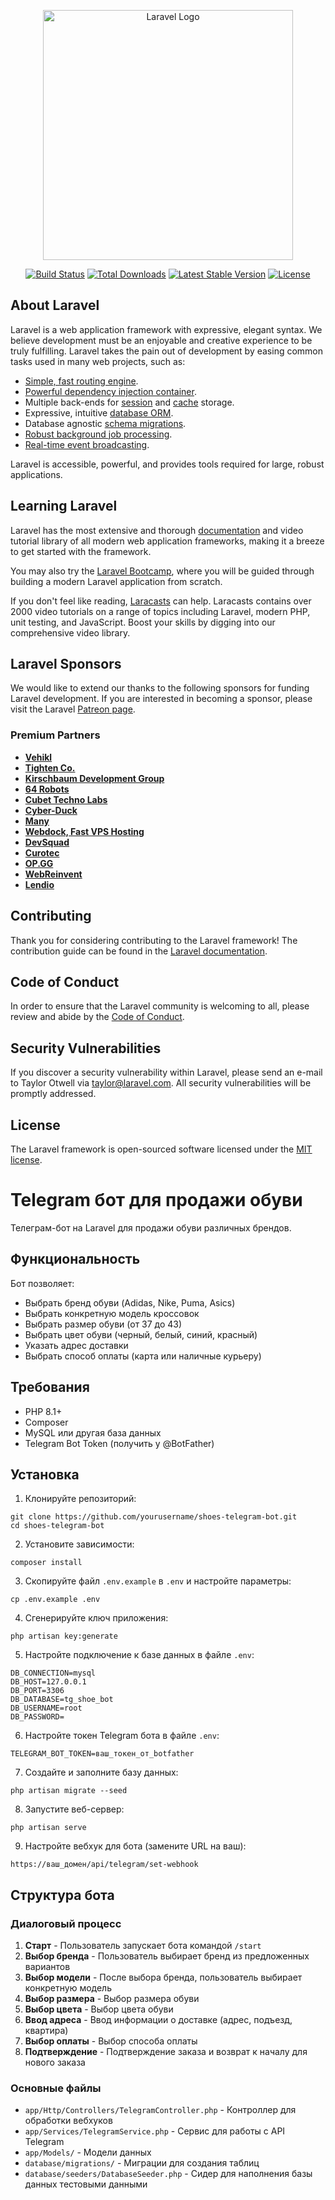 <p align="center"><a href="https://laravel.com" target="_blank"><img src="https://raw.githubusercontent.com/laravel/art/master/logo-lockup/5%20SVG/2%20CMYK/1%20Full%20Color/laravel-logolockup-cmyk-red.svg" width="400" alt="Laravel Logo"></a></p>

<p align="center">
<a href="https://github.com/laravel/framework/actions"><img src="https://github.com/laravel/framework/workflows/tests/badge.svg" alt="Build Status"></a>
<a href="https://packagist.org/packages/laravel/framework"><img src="https://img.shields.io/packagist/dt/laravel/framework" alt="Total Downloads"></a>
<a href="https://packagist.org/packages/laravel/framework"><img src="https://img.shields.io/packagist/v/laravel/framework" alt="Latest Stable Version"></a>
<a href="https://packagist.org/packages/laravel/framework"><img src="https://img.shields.io/packagist/l/laravel/framework" alt="License"></a>
</p>

## About Laravel

Laravel is a web application framework with expressive, elegant syntax. We believe development must be an enjoyable and creative experience to be truly fulfilling. Laravel takes the pain out of development by easing common tasks used in many web projects, such as:

- [Simple, fast routing engine](https://laravel.com/docs/routing).
- [Powerful dependency injection container](https://laravel.com/docs/container).
- Multiple back-ends for [session](https://laravel.com/docs/session) and [cache](https://laravel.com/docs/cache) storage.
- Expressive, intuitive [database ORM](https://laravel.com/docs/eloquent).
- Database agnostic [schema migrations](https://laravel.com/docs/migrations).
- [Robust background job processing](https://laravel.com/docs/queues).
- [Real-time event broadcasting](https://laravel.com/docs/broadcasting).

Laravel is accessible, powerful, and provides tools required for large, robust applications.

## Learning Laravel

Laravel has the most extensive and thorough [documentation](https://laravel.com/docs) and video tutorial library of all modern web application frameworks, making it a breeze to get started with the framework.

You may also try the [Laravel Bootcamp](https://bootcamp.laravel.com), where you will be guided through building a modern Laravel application from scratch.

If you don't feel like reading, [Laracasts](https://laracasts.com) can help. Laracasts contains over 2000 video tutorials on a range of topics including Laravel, modern PHP, unit testing, and JavaScript. Boost your skills by digging into our comprehensive video library.

## Laravel Sponsors

We would like to extend our thanks to the following sponsors for funding Laravel development. If you are interested in becoming a sponsor, please visit the Laravel [Patreon page](https://patreon.com/taylorotwell).

### Premium Partners

- **[Vehikl](https://vehikl.com/)**
- **[Tighten Co.](https://tighten.co)**
- **[Kirschbaum Development Group](https://kirschbaumdevelopment.com)**
- **[64 Robots](https://64robots.com)**
- **[Cubet Techno Labs](https://cubettech.com)**
- **[Cyber-Duck](https://cyber-duck.co.uk)**
- **[Many](https://www.many.co.uk)**
- **[Webdock, Fast VPS Hosting](https://www.webdock.io/en)**
- **[DevSquad](https://devsquad.com)**
- **[Curotec](https://www.curotec.com/services/technologies/laravel/)**
- **[OP.GG](https://op.gg)**
- **[WebReinvent](https://webreinvent.com/?utm_source=laravel&utm_medium=github&utm_campaign=patreon-sponsors)**
- **[Lendio](https://lendio.com)**

## Contributing

Thank you for considering contributing to the Laravel framework! The contribution guide can be found in the [Laravel documentation](https://laravel.com/docs/contributions).

## Code of Conduct

In order to ensure that the Laravel community is welcoming to all, please review and abide by the [Code of Conduct](https://laravel.com/docs/contributions#code-of-conduct).

## Security Vulnerabilities

If you discover a security vulnerability within Laravel, please send an e-mail to Taylor Otwell via [taylor@laravel.com](mailto:taylor@laravel.com). All security vulnerabilities will be promptly addressed.

## License

The Laravel framework is open-sourced software licensed under the [MIT license](https://opensource.org/licenses/MIT).

# Telegram бот для продажи обуви

Телеграм-бот на Laravel для продажи обуви различных брендов.

## Функциональность

Бот позволяет:
- Выбрать бренд обуви (Adidas, Nike, Puma, Asics)
- Выбрать конкретную модель кроссовок
- Выбрать размер обуви (от 37 до 43)
- Выбрать цвет обуви (черный, белый, синий, красный)
- Указать адрес доставки
- Выбрать способ оплаты (карта или наличные курьеру)

## Требования

- PHP 8.1+
- Composer
- MySQL или другая база данных
- Telegram Bot Token (получить у @BotFather)

## Установка

1. Клонируйте репозиторий:
```
git clone https://github.com/yourusername/shoes-telegram-bot.git
cd shoes-telegram-bot
```

2. Установите зависимости:
```
composer install
```

3. Скопируйте файл `.env.example` в `.env` и настройте параметры:
```
cp .env.example .env
```

4. Сгенерируйте ключ приложения:
```
php artisan key:generate
```

5. Настройте подключение к базе данных в файле `.env`:
```
DB_CONNECTION=mysql
DB_HOST=127.0.0.1
DB_PORT=3306
DB_DATABASE=tg_shoe_bot
DB_USERNAME=root
DB_PASSWORD=
```

6. Настройте токен Telegram бота в файле `.env`:
```
TELEGRAM_BOT_TOKEN=ваш_токен_от_botfather
```

7. Создайте и заполните базу данных:
```
php artisan migrate --seed
```

8. Запустите веб-сервер:
```
php artisan serve
```

9. Настройте вебхук для бота (замените URL на ваш):
```
https://ваш_домен/api/telegram/set-webhook
```

## Структура бота

### Диалоговый процесс

1. **Старт** - Пользователь запускает бота командой `/start`
2. **Выбор бренда** - Пользователь выбирает бренд из предложенных вариантов
3. **Выбор модели** - После выбора бренда, пользователь выбирает конкретную модель
4. **Выбор размера** - Выбор размера обуви
5. **Выбор цвета** - Выбор цвета обуви
6. **Ввод адреса** - Ввод информации о доставке (адрес, подъезд, квартира)
7. **Выбор оплаты** - Выбор способа оплаты
8. **Подтверждение** - Подтверждение заказа и возврат к началу для нового заказа

### Основные файлы

- `app/Http/Controllers/TelegramController.php` - Контроллер для обработки вебхуков
- `app/Services/TelegramService.php` - Сервис для работы с API Telegram
- `app/Models/` - Модели данных
- `database/migrations/` - Миграции для создания таблиц
- `database/seeders/DatabaseSeeder.php` - Сидер для наполнения базы данных тестовыми данными

